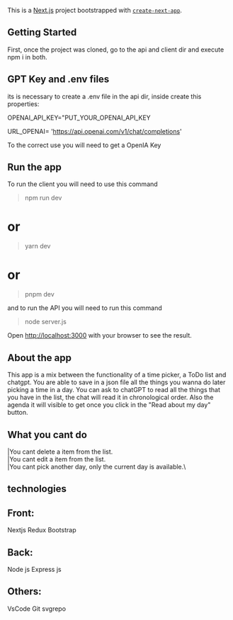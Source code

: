 This is a [Next.js](https://nextjs.org/) project bootstrapped with [`create-next-app`](https://github.com/vercel/next.js/tree/canary/packages/create-next-app).

## Getting Started

First, once the project was cloned, go to the api and client dir and execute npm i in both.

## GPT Key and .env files

its is necessary to create a .env file in the api dir, inside create this properties:

OPENAI_API_KEY="PUT_YOUR_OPENAI_API_KEY

URL_OPENAI= 'https://api.openai.com/v1/chat/completions'

To the correct use you will need to get a OpenIA Key

## Run the app

To run the client you will need to use this command

> npm run dev

# or

> yarn dev

# or

> pnpm dev

and to run the API you will need to run this command

> node server.js

Open [http://localhost:3000](http://localhost:3000) with your browser to see the result.

## About the app

This app is a mix between the functionality of a time picker, a ToDo list and chatgpt.
You are able to save in a json file all the things you wanna do later picking a time in a day.
You can ask to chatGPT to read all the things that you have in the list, the chat will read it in chronological order.
Also the agenda it will visible to get once you click in the "Read about my day" button.

## What you cant do

|You cant delete a item from the list.\
|You cant edit a item from the list.\
|You cant pick another day, only the current day is available.\

## technologies

## Front:

Nextjs
Redux
Bootstrap

## Back:

Node js
Express js

## Others:

VsCode
Git
svgrepo
